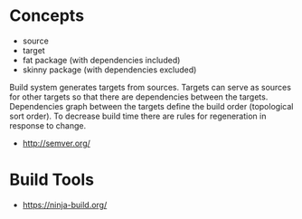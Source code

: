 # Concepts
- source
- target
- fat package (with dependencies included)
- skinny package (with dependencies excluded)

Build system generates targets from sources.
Targets can serve as sources for other targets so that there are dependencies between the targets.
Dependencies graph between the targets define the build order (topological sort order).
To decrease build time there are rules for regeneration in response to change.

- http://semver.org/

# Build Tools
- https://ninja-build.org/
